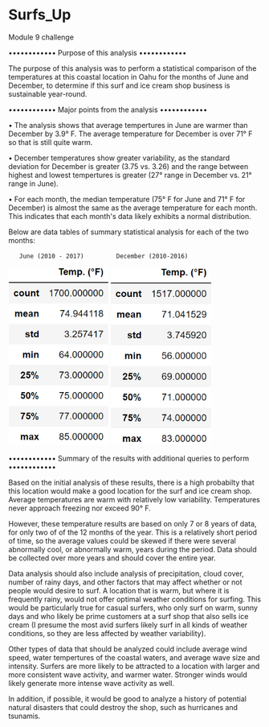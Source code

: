 # Surfs_Up
Module 9 challenge

•••••••••••• Purpose of this analysis ••••••••••••

The purpose of this analysis was to perform a statistical comparison of the temperatures at this coastal location in Oahu for the months of June and December, to determine if this surf and ice cream shop business is sustainable year-round.

•••••••••••• Major points from the analysis ••••••••••••

• The analysis shows that average tempertures in June are warmer than December by 3.9° F. The average temperature for December is over 71° F so that is still quite warm.

• December temperatures show greater variability, as the standard deviation for December is greater (3.75 vs. 3.26) and the range between highest and lowest tempertures is greater (27° range in December vs. 21° range in June).

• For each month, the median temperature (75° F for June and 71° F for December) is almost the same as the average temperature for each month. This indicates that each month's data likely exhibits a normal distribution.

Below are data tables of summary statistical analysis for each of the two months:

       June (2010 - 2017)         December (2010-2016)

![June_temperatures](June_Temp.png) 
![Dec_temperatures](Dec_Temp.png) 

•••••••••••• Summary of the results with additional queries to perform ••••••••••••

Based on the initial analysis of these results, there is a high probabilty that this location would make a good location for the surf and ice cream shop. Average temperatures are warm with relatively low variability. Temperatures never approach freezing nor exceed 90° F.

However, these temperature results are based on only 7 or 8 years of data, for only two of of the 12 months of the year. This is a relatively short period of time, so the average values could be skewed if there were several abnormally cool, or abnormally warm, years during the period. Data should be collected over more years and should cover the entire year.

Data analysis should also include analysis of precipitation, cloud cover, number of rainy days, and other factors that may affect whether or not people would desire to surf. A location that is warm, but where it is frequently rainy, would not offer optimal weather conditions for surfing. This would be particularly true for casual surfers, who only surf on warm, sunny days and who likely be prime customers at a surf shop that also sells ice cream (I presume the most avid surfers likely surf in all kinds of weather conditions, so they are less affected by weather variability). 

Other types of data that should be analyzed could include average wind speed, water tempertures of the coastal waters, and average wave size and intensity. Surfers are more likely to be attracted to a location with larger and more consistent wave activity, and warmer water. Stronger winds would likely generate more intense wave activity as well.

In addition, if possible, it would be good to analyze a history of potential natural disasters that could destroy the shop, such as hurricanes and tsunamis. 

